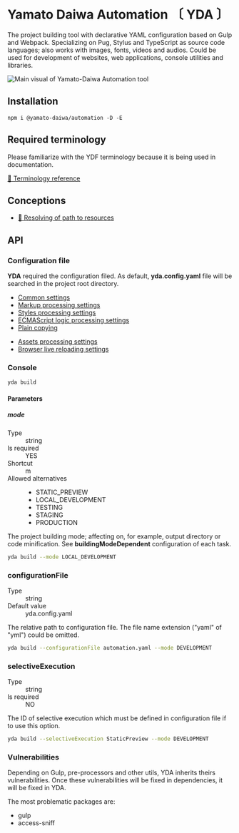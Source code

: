 # Yamato Daiwa Automation 〔 YDA 〕

The project building tool with declarative YAML configuration based on Gulp and Webpack.
Specializing on Pug, Stylus and TypeScript as source code languages; also works with images, fonts, videos and audios.
Could be used for development of websites, web applications, console utilities and libraries.

![Main visual of Yamato-Daiwa Automation tool](https://user-images.githubusercontent.com/41653501/167278259-b2ac61e9-b781-4d0c-93d6-4b9709387974.png)


## Installation

```
npm i @yamato-daiwa/automation -D -E
```


## Required terminology

Please familiarize with the YDF terminology because it is being used in documentation.

[📖 Terminology reference](TemporaryDocumentation/Terminology/Terminology.english.md)


## Conceptions

* [📖 Resolving of path to resources](TemporaryDocumentation/Functionality/Shared/ResourcesPathsResolving/ResourcesPathsResolving.english.md)


## API

### Configuration file

**YDA** required the configuration filed.
As default, **yda.config.yaml** file will be searched in the project root directory. 

* [Common settings](TemporaryDocumentation/API/ConfigurationFile/CommonSettings/CommonSettings.english.md)
* [Markup processing settings](Documentation/01-Source/Pages/ConfigurationFile/MarkupProcessing/MarkupProcessing.draft.md)
* [Styles processing settings](Documentation/01-Source/Pages/ConfigurationFile/StylesProcessing/StylesProcessing.draft.md)
* [ECMAScript logic processing settings](TemporaryDocumentation/API/ConfigurationFile/ECMA_ScriptProcessing/ECMA_ScriptProcessing.md)
* [Plain copying](TemporaryDocumentation/API/ConfigurationFile/PlainCopying/PlainCopying.md)

[//]: # (// TODO )
* [Assets processing settings](TemporaryDocumentation/AssetsProcessing.md)
* [Browser live reloading settings](TemporaryDocumentation/API/ConfigurationFile/BrowserLiveReloading/BrowserLiveReloading.english.md)


### Console

```bash
yda build
```

#### Parameters
##### mode

<dl>

  <dt>Type</dt>
  <dd>string</dd>

  <dt>Is required</dt>
  <dd>YES</dd>

  <dt>Shortcut</dt>
  <dd>m</dd>

  <dt>Allowed alternatives</dt>
  <dd>
    <ul>
      <li>STATIC_PREVIEW</li>
      <li>LOCAL_DEVELOPMENT</li>
      <li>TESTING</li>
      <li>STAGING</li>
      <li>PRODUCTION</li>
    </ul>
  </dd>

</dl>

The project building mode; affecting on, for example, output directory or code minification.
See **buildingModeDependent** configuration of each task.

```bash
yda build --mode LOCAL_DEVELOPMENT
```

### configurationFile


<dl>
  <dt>Type</dt>
  <dd>string</dd>  
  <dt>Default value</dt>
  <dd>yda.config.yaml</dd>
</dl>

The relative path to configuration file.
The file name extension ("yaml" of "yml") could be omitted.

```bash
yda build --configurationFile automation.yaml --mode DEVELOPMENT
```


### selectiveExecution

<dl>
  <dt>Type</dt>
  <dd>string</dd>
  <dt>Is required</dt>
  <dd>NO</dd>
</dl>

The ID of selective execution which must be defined in configuration file if to use this option.

```bash
yda build --selectiveExecution StaticPreview --mode DEVELOPMENT
```

### Vulnerabilities

Depending on Gulp, pre-processors and other utils, YDA inherits theirs vulnerabilities.
Once these vulnerabilities will be fixed in dependencies, it will be fixed in YDA.

The most problematic packages are:

* gulp
* access-sniff
